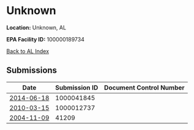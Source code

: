 # Unknown

**Location:** Unknown, AL

**EPA Facility ID:** 100000189734

[Back to AL Index](../../index.md)

## Submissions

| Date | Submission ID | Document Control Number |
|------|--------------|-------------------------|
| [2014-06-18](submissions/1000041845.md) | 1000041845 |  |
| [2010-03-15](submissions/1000012737.md) | 1000012737 |  |
| [2004-11-09](submissions/41209.md) | 41209 |  |
